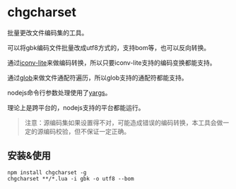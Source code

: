 # chgcharset

批量更改文件编码集的工具。

可以将gbk编码文件批量改成utf8方式的，支持bom等，也可以反向转换。

通过[iconv-lite](https://github.com/ashtuchkin/iconv-lite)来做编码转换，所以只要iconv-lite支持的编码变换都能支持。

通过[glob](https://github.com/isaacs/node-glob)来做文件通配符遍历，所以glob支持的通配符都能支持。

nodejs命令行参数处理使用了[yargs](https://github.com/bcoe/yargs)。

理论上是跨平台的，nodejs支持的平台都能运行。

> 注意：源编码集如果设置得不对，可能造成错误的编码转换，本工具会做一定的源编码校验，但不保证一定正确。

安装&使用
---
```
npm install chgcharset -g
chgcharset **/*.lua -i gbk -o utf8 --bom
```

